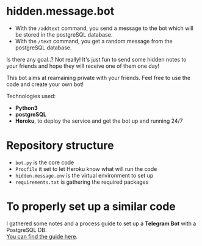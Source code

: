 # hidden.message.bot

- With the `/addtext` command, you send a message to the bot which will be stored in the postgreSQL database.
- With the `/text` command, you get a random message from the postgreSQL database.  

Is there any goal..? Not really! It's just fun to send some hidden notes to your friends and hope they will receive one of them one day!  

This bot aims at reamaining private with your friends. Feel free to use the code and create your own bot!  

Technologies used:  
- **Python3**
- **postgreSQL**
- **Heroku**, to deploy the service and get the bot up and running 24/7

# Repository structure

- `bot.py` is the core code
- `Procfile` it set to let Heroku know what will run the code
- `hidden.message.env` is the virtual environment to set up
- `requirements.txt` is gathering the required packages

# To properly set up a similar code

I gathered some notes and a process guide to set up a **Telegram Bot** with a PostgreSQL DB.  
[You can find the guide here](../some.guides/telegram_psql_heroku.md).  

 
